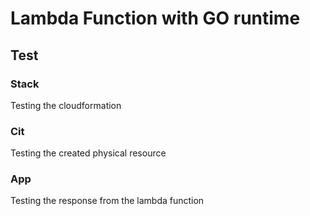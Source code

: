 # Lambda Function with GO runtime



## Test

### Stack

Testing the cloudformation

### Cit

Testing the created physical resource

### App

Testing the response from the lambda function